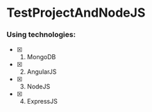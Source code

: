 # TestProjectAndNodeJS

### Using technologies:<br/>
- [x] 1. MongoDB
- [x] 2. AngularJS
- [x] 3. NodeJS
- [x] 4. ExpressJS
